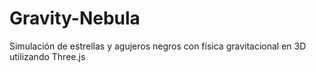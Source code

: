 # Gravity-Nebula
Simulación de estrellas y agujeros negros con física gravitacional en 3D utilizando Three.js
